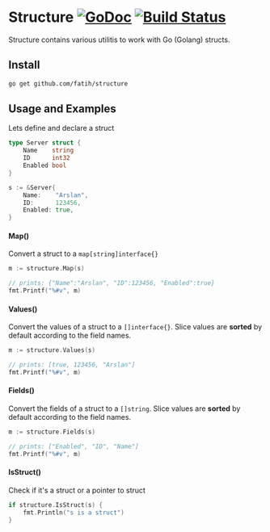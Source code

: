 # Structure [![GoDoc](https://godoc.org/github.com/fatih/structure?status.svg)](http://godoc.org/github.com/fatih/structure) [![Build Status](https://travis-ci.org/fatih/structure.svg)](https://travis-ci.org/fatih/structure)

Structure contains various utilitis to work with Go (Golang) structs.

## Install

```bash
go get github.com/fatih/structure
```

## Usage and Examples

Lets define and declare a struct

```go
type Server struct {
	Name    string
	ID      int32
	Enabled bool
}

s := &Server{
	Name:    "Arslan",
	ID:      123456,
	Enabled: true,
}
```

#### Map()

Convert a struct to a `map[string]interface{}`

```go
m := structure.Map(s)

// prints: {"Name":"Arslan", "ID":123456, "Enabled":true}
fmt.Printf("%#v", m)
```

#### Values()

Convert the values of a struct to a `[]interface{}`. Slice values are
**sorted** by default according to the field names.

```go
m := structure.Values(s)

// prints: [true, 123456, "Arslan"]
fmt.Printf("%#v", m)
```

#### Fields()

Convert the fields of a struct to a `[]string`. Slice values are **sorted** by
default according to the field names.

```go
m := structure.Fields(s)

// prints: ["Enabled", "ID", "Name"]
fmt.Printf("%#v", m)
```

#### IsStruct()

Check if it's a struct or a pointer to struct

```go
if structure.IsStruct(s) {
    fmt.Println("s is a struct") 
}
```
	
